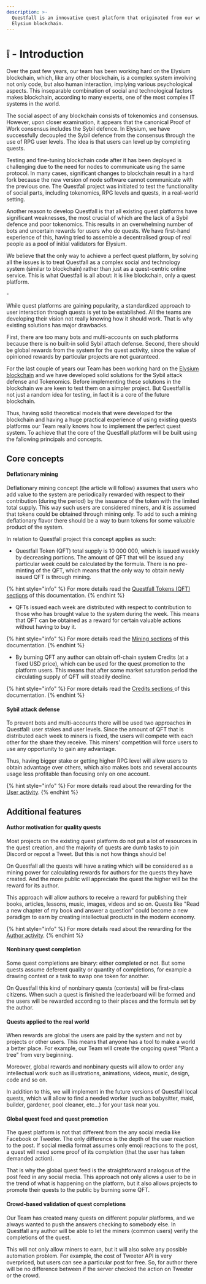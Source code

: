 ```yaml
---
description: >-
  Questfall is an innovative quest platform that originated from our work on the
  Elysium blockchain.
---
```


# ❕ - Introduction

Over the past few years, our team has been working hard on the Elysium blockchain, which, like any other blockchain, is a complex system involving not only code, but also human interaction, implying various psychological aspects. This inseparable combination of social and technological factors makes blockchain, according to many experts, one of the most complex IT systems in the world.

The social aspect of any blockchain consists of tokenomics and consensus. However, upon closer examination, it appears that the canonical Proof of Work consensus includes the Sybil defence. In Elysium, we have successfully decoupled the Sybil defence from the consensus through the use of RPG user levels. The idea is that users can level up by completing quests.

Testing and fine-tuning blockchain code after it has been deployed is challenging due to the need for nodes to communicate using the same protocol. In many cases, significant changes to blockchain result in a hard fork because the new version of node software cannot communicate with the previous one. The Questfall project was initiated to test the functionality of social parts, including tokenomics, RPG levels and quests, in a real-world setting.

Another reason to develop Questfall is that all existing quest platforms have significant weaknesses, the most crucial of which are the lack of a Sybil defence and poor tokenomics. This results in an overwhelming number of bots and uncertain rewards for users who do quests. We have first-hand experience of this, having tried to assemble a decentralised group of real people as a pool of initial validators for Elysium.

We believe that the only way to achieve a perfect quest platform, by solving all the issues is to treat Questfall as a complex social and technology system (similar to blockchain) rather than just as a quest-centric online service. This is what Questfall is all about: it is like blockchain, only a quest platform.

\-

While quest platforms are gaining popularity, a standardized approach to user interaction through quests is yet to be established. All the teams are developing their vision not really knowing how it should work. That is why existing solutions has major drawbacks.

First, there are too many bots and multi-accounts on such platforms because there is no built-in solid Sybil attach defense. Second, there should be global rewards from the system for the quest activity, since the value of opinioned rewards by particular projects are not guaranteed.

For the last couple of years our Team has been working hard on the [Elysium blockchain](https://docs.elysium-chain.com/) and we have developed solid solutions for the Sybil attack defense and Tokenomics. Before implementing these solutions in the blockchain we are keen to test them on a simpler project. But Questfall is not just a random idea for testing, in fact it is a core of the future blockchain.

Thus, having solid theoretical models that were developed for the blockchain and having a huge practical experience of using existing quests platforms our Team really knows how to implement the perfect quest system. To achieve that the core of the Questfall platform will be built using the fallowing principals and concepts.

## Core concepts

#### Deflationary mining

Deflationary mining concept (the article will follow) assumes that users who add value to the system are periodically rewarded with respect to their contribution (during the period) by the issuance of the token with the limited total supply. This way such users are considered miners, and it is assumed that tokens could be obtained through mining only. To add to such a mining deflationary flavor there should be a way to burn tokens for some valuable product of the system.

In relation to Questfall project this concept applies as such:

* Questfall Token (QFT) total supply is 10 000 000, which is issued weekly by decreasing portions. The amount of QFT that will be issued any particular week could be calculated by the formula. There is no pre-minting of the QFT, which means that the only way to obtain newly issued QFT is through mining.&#x20;

{% hint style="info" %}
For more details read the [Questfall Tokens (QFT) sections](tokenomics/questfall-tokens-qft.md) of this documentation.
{% endhint %}

* QFTs issued each week are distributed with respect to contribution to those who has brought value to the system during the week. This means that QFT can be obtained as a reward for certain valuable actions without having to buy it.

{% hint style="info" %}
For more details read the [Mining sections](broken-reference) of this documentation.
{% endhint %}

* By burning QFT any author can obtain off-chain system Credits (at a fixed USD price), which can be used for the quest promotion to the platform users. This means that after some market saturation period the circulating supply of QFT will steadily decline.

{% hint style="info" %}
For more details read the [Credits sections ](tokenomics/credits-off-chain.md)of this documentation.
{% endhint %}

#### Sybil attack defense

To prevent bots and multi-accounts there will be used two approaches in Questfall: user stakes and user levels. Since the amount of QFT that is distributed each week to miners is fixed, the users will compete with each other for the share they receive. This miners' competition will force users to use any opportunity to gain any advantage.

Thus, having bigger stake or getting higher RPG level will allow users to obtain advantage over others, which also makes bots and several accounts usage less profitable than focusing only on one account.

{% hint style="info" %}
For more details read about the rewarding for the [User activity](broken-reference).
{% endhint %}

## Additional features

#### Author motivation for quality quests

Most projects on the existing quest platform do not put a lot of resources in the quest creation, and the majority of quests are dumb tasks to join Discord or repost a Tweet. But this is not how things should be!

On Questfall all the quests will have a rating which will be considered as a mining power for calculating rewards for authors for the quests they have created. And the more public will appreciate the quest the higher will be the reward for its author.&#x20;

This approach will allow authors to receive a reward for publishing their books, articles, lessons, music, images, videos and so on. Quests like "Read a new chapter of my book and answer a question" could become a new paradigm to earn by creating intellectual products in the modern economy.

{% hint style="info" %}
For more details read about the rewarding for the [Author activity](broken-reference).
{% endhint %}

#### Nonbinary quest completion

Some quest completions are binary: either completed or not. But some quests assume deferent quality or quantity of completions, for example a drawing contest or a task to swap one token for another.

On Questfall this kind of nonbinary quests (contests) will be first-class citizens. When such a quest is finished the leaderboard will be formed and the users will be rewarded according to their places and the formula set by the author.

#### Quests applied to the real world

When rewards are global the users are paid by the system and not by projects or other users. This means that anyone has a tool to make a world a better place. For example, our Team will create the ongoing quest "Plant a tree" from very beginning.&#x20;

Moreover, global rewards and nonbinary quests will allow to order any intellectual work such as illustrations, animations, videos, music, design, code and so on.

In addition to this, we will implement in the future versions of Questfall local quests, which will allow to find a needed worker (such as babysitter, maid, builder, gardener, pool cleaner, etc...) for your task near you.

#### Global quest feed and quest promotion

The quest platform is not that different from the any social media like Facebook or Tweeter. The only difference is the depth of the user reaction to the post. If social media format assumes only emoji reactions to the post, a quest will need some proof of its completion (that the user has taken demanded action).

That is why the global quest feed is the straightforward analogous of the post feed in any social media. This approach not only allows a user to be in the trend of what is happening on the platform, but it also allows projects to promote their quests to the public by burning some QFT.

#### Crowd-based validation of quest completions

Our Team has created many quests on different popular platforms, and we always wanted to push the answers checking to somebody else. In Questfall any author will be able to let the miners (common users) verify the completions of the quest.

This will not only allow miners to earn, but it will also solve any possible automation problem. For example, the cost of Tweeter API is very overpriced, but users can see a particular post for free. So, for author there will be no difference between if the server checked the action on Tweeter or the crowd.
